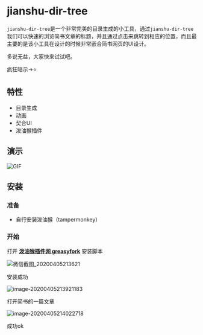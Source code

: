 # jianshu-dir-tree

`jianshu-dir-tree`是一个非常完美的目录生成的小工具，通过`jianshu-dir-tree`我们可以快速的浏览简书文章的标题，并且通过点击来跳转到相应的位置，而且最主要的是该小工具在设计的时候非常嵌合简书网页的UI设计。

多说无益，大家快来试试吧。

疯狂暗示->⭐

## 特性

- 目录生成
- 动画
- 契合UI
- 泼油猴插件

## 演示

![GIF](https://user-gold-cdn.xitu.io/2020/4/5/1714a7f39e12a467?w=1228&h=889&f=gif&s=3880514)

## 安装

### 准备

- 自行安装泼油猴（tampermonkey）

### 开始

打开 **[泼油猴插件网 greasyfork](https://greasyfork.org/zh-CN/scripts/399616-jianshu-dir-tree)** 安装脚本

![微信截图_20200405213621](https://user-gold-cdn.xitu.io/2020/4/5/1714a9393259c258?w=1920&h=950&f=png&s=124400)

安装成功

![image-20200405213921183](https://user-gold-cdn.xitu.io/2020/4/5/1714a93a719bb439?w=1920&h=1051&f=png&s=162369)

打开简书的一篇文章

![image-20200405214022718](https://user-gold-cdn.xitu.io/2020/4/5/1714a93bb17544ba?w=1920&h=950&f=png&s=240912)

成功ok

